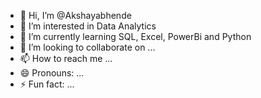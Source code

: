 - 👋 Hi, I’m @Akshayabhende
- 👀 I’m interested in Data Analytics 
- 🌱 I’m currently learning SQL, Excel, PowerBi and Python
- 💞️ I’m looking to collaborate on ...
- 📫 How to reach me ...
- 😄 Pronouns: ...
- ⚡ Fun fact: ...

<!---
Akshayabhende/Akshayabhende is a ✨ special ✨ repository because its `README.md` (this file) appears on your GitHub profile.
You can click the Preview link to take a look at your changes.
--->
